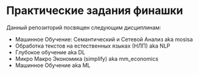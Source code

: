 # Практические задания финашки
Данный репозиторий посвящен следующим дисциплинам:
- Машинное Обучение: Семантический и Сетевой Анализ aka mosisa
- Обработка текстов на естественных языках (НЛП) aka NLP
- Глубокое обучение aka DL
- Микро Макро Экономика (simplify) aka mm_economics
- Машинное Обучение aka ML

